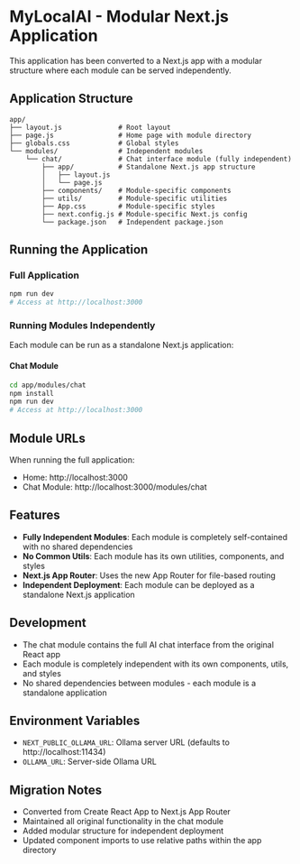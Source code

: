 # MyLocalAI - Modular Next.js Application

This application has been converted to a Next.js app with a modular structure where each module can be served independently.

## Application Structure

```
app/
├── layout.js              # Root layout
├── page.js                # Home page with module directory
├── globals.css            # Global styles
└── modules/               # Independent modules
    └── chat/              # Chat interface module (fully independent)
        ├── app/           # Standalone Next.js app structure
        │   ├── layout.js
        │   └── page.js
        ├── components/    # Module-specific components
        ├── utils/         # Module-specific utilities
        ├── App.css        # Module-specific styles
        ├── next.config.js # Module-specific Next.js config
        └── package.json   # Independent package.json
```

## Running the Application

### Full Application
```bash
npm run dev
# Access at http://localhost:3000
```

### Running Modules Independently

Each module can be run as a standalone Next.js application:

#### Chat Module
```bash
cd app/modules/chat
npm install
npm run dev
# Access at http://localhost:3000
```



## Module URLs

When running the full application:
- Home: http://localhost:3000
- Chat Module: http://localhost:3000/modules/chat

## Features

- **Fully Independent Modules**: Each module is completely self-contained with no shared dependencies
- **No Common Utils**: Each module has its own utilities, components, and styles
- **Next.js App Router**: Uses the new App Router for file-based routing
- **Independent Deployment**: Each module can be deployed as a standalone Next.js application

## Development

- The chat module contains the full AI chat interface from the original React app
- Each module is completely independent with its own components, utils, and styles
- No shared dependencies between modules - each module is a standalone application

## Environment Variables

- `NEXT_PUBLIC_OLLAMA_URL`: Ollama server URL (defaults to http://localhost:11434)
- `OLLAMA_URL`: Server-side Ollama URL

## Migration Notes

- Converted from Create React App to Next.js App Router
- Maintained all original functionality in the chat module
- Added modular structure for independent deployment
- Updated component imports to use relative paths within the app directory